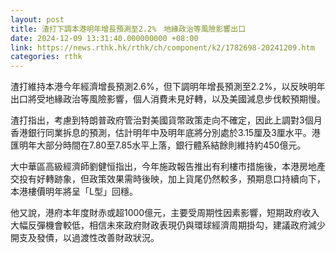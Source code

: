 ```yaml
---
layout: post
title: 渣打下調本港明年增長預測至2.2%　地緣政治等風險影響出口
date: 2024-12-09 13:31:40.000000000 +08:00
link: https://news.rthk.hk/rthk/ch/component/k2/1782698-20241209.htm
categories: rthk
---
```


渣打維持本港今年經濟增長預測2.6%，但下調明年增長預測至2.2%，以反映明年出口將受地緣政治等風險影響，個人消費未見好轉，以及美國減息步伐較預期慢。

渣打指出，考慮到特朗普政府管治對美國貨幣政策走向不確定，因此上調對3個月香港銀行同業拆息的預測，估計明年中及明年底將分別處於3.15厘及3厘水平。港匯明年大部分時間在7.80至7.85水平上落，銀行體系結餘則維持約450億元。

大中華區高級經濟師劉健恒指出，今年施政報告推出有利樓市措施後，本港房地產交投有好轉跡象，但政策效果需時後映，加上貨尾仍然較多，預期息口持續向下，本港樓價明年將呈「L型」回穩。

他又說，港府本年度財赤或超1000億元，主要受周期性因素影響，短期政府收入大幅反彈機會較低，相信未來政府財政表現仍與環球經濟周期掛勾，建議政府減少開支及發債，以過渡性改善財政狀況。
